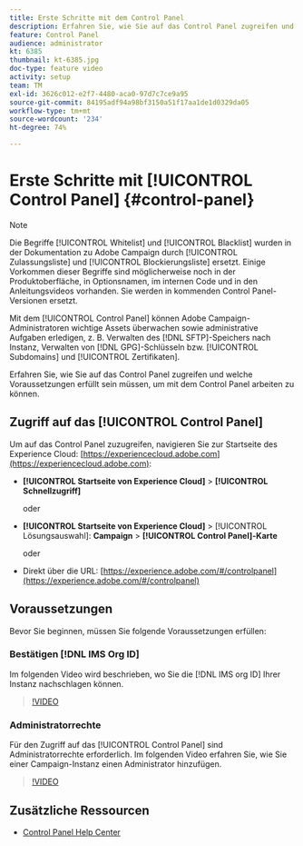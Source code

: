 ```yaml
---
title: Erste Schritte mit dem Control Panel
description: Erfahren Sie, wie Sie auf das Control Panel zugreifen und welche Voraussetzungen erfüllt sein müssen, um mit dem Control Panel arbeiten zu können.
feature: Control Panel
audience: administrator
kt: 6385
thumbnail: kt-6385.jpg
doc-type: feature video
activity: setup
team: TM
exl-id: 3626c012-e2f7-4480-aca0-97d7c7ce9a95
source-git-commit: 84195adf94a98bf3150a51f17aa1de1d0329da05
workflow-type: tm+mt
source-wordcount: '234'
ht-degree: 74%

---
```


# Erste Schritte mit [!UICONTROL Control Panel] {#control-panel}

>[!NOTE]
>
>Die Begriffe [!UICONTROL Whitelist] und [!UICONTROL Blacklist] wurden in der Dokumentation zu Adobe Campaign durch [!UICONTROL Zulassungsliste] und [!UICONTROL Blockierungsliste] ersetzt. Einige Vorkommen dieser Begriffe sind möglicherweise noch in der Produktoberfläche, in Optionsnamen, im internen Code und in den Anleitungsvideos vorhanden. Sie werden in kommenden Control Panel-Versionen ersetzt.

Mit dem [!UICONTROL Control Panel] können Adobe Campaign-Administratoren wichtige Assets überwachen sowie administrative Aufgaben erledigen, z. B. Verwalten des [!DNL SFTP]-Speichers nach Instanz, Verwalten von [!DNL GPG]-Schlüsseln bzw. [!UICONTROL Subdomains] und [!UICONTROL Zertifikaten].

Erfahren Sie, wie Sie auf das Control Panel zugreifen und welche Voraussetzungen erfüllt sein müssen, um mit dem Control Panel arbeiten zu können.

## Zugriff auf das [!UICONTROL Control Panel]

Um auf das Control Panel zuzugreifen, navigieren Sie zur Startseite des Experience Cloud: [https://experiencecloud.adobe.com](https://experiencecloud.adobe.com):

* **[!UICONTROL Startseite von Experience Cloud]** > **[!UICONTROL Schnellzugriff]**

   oder
* **[!UICONTROL Startseite von Experience Cloud]** > [!UICONTROL Lösungsauswahl]: **Campaign** > **[!UICONTROL Control Panel]-Karte**

   oder

* Direkt über die URL: [https://experience.adobe.com/#/controlpanel](https://experience.adobe.com/#/controlpanel)

## Voraussetzungen

Bevor Sie beginnen, müssen Sie folgende Voraussetzungen erfüllen:

### Bestätigen [!DNL IMS Org ID]

Im folgenden Video wird beschrieben, wo Sie die [!DNL IMS org ID] Ihrer Instanz nachschlagen können.

>[!VIDEO](https://video.tv.adobe.com/v/27183?quality=12)

### Administratorrechte

Für den Zugriff auf das [!UICONTROL Control Panel] sind Administratorrechte erforderlich.
Im folgenden Video erfahren Sie, wie Sie einer Campaign-Instanz einen Administrator hinzufügen.

>[!VIDEO](https://video.tv.adobe.com/v/27147?quality=12)

## Zusätzliche Ressourcen

* [Control Panel Help Center](https://experienceleague.adobe.com/docs/control-panel/using/control-panel-home.html?lang=de)
